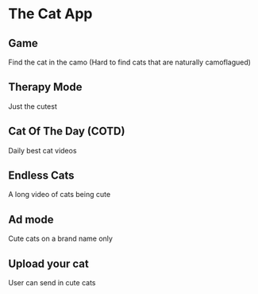 ﻿# The Cat App

## Game

Find the cat in the camo
(Hard to find cats that are naturally camoflagued)

## Therapy Mode

Just the cutest

## Cat Of The Day (COTD)

Daily best cat videos

## Endless Cats

A long video of cats being cute

## Ad mode

Cute cats on a brand name only

## Upload your cat

User can send in cute cats